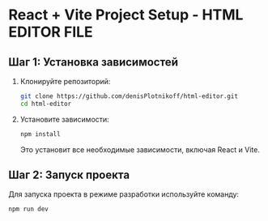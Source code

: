 # React + Vite Project Setup - HTML EDITOR FILE

## Шаг 1: Установка зависимостей

1. Клонируйте репозиторий:

    ```bash
    git clone https://github.com/denisPlotnikoff/html-editor.git
    cd html-editor
    ```

2. Установите зависимости:

    ```bash
    npm install
    ```

    Это установит все необходимые зависимости, включая React и Vite.

## Шаг 2: Запуск проекта

Для запуска проекта в режиме разработки используйте команду:

```bash
npm run dev
